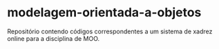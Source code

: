 # modelagem-orientada-a-objetos
Repositório contendo códigos correspondentes a um sistema de xadrez online para a disciplina de MOO.
